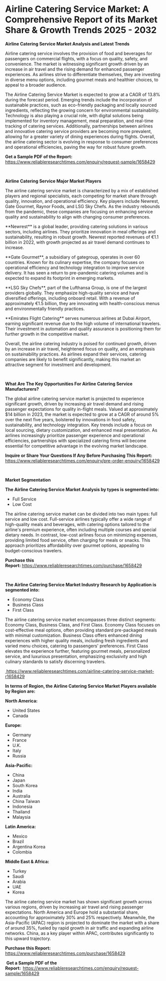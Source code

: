 <p><h1>Airline Catering Service Market: A Comprehensive Report of its Market Share & Growth Trends 2025 - 2032</h1></p><p><strong>Airline Catering Service Market Analysis and Latest Trends</strong></p>
<p><p>Airline catering service involves the provision of food and beverages for passengers on commercial flights, with a focus on quality, safety, and convenience. The market is witnessing significant growth driven by an increase in air travel and the rising demand for enhanced passenger experiences. As airlines strive to differentiate themselves, they are investing in diverse menu options, including gourmet meals and healthier choices, to appeal to a broader audience.</p><p>The Airline Catering Service Market is expected to grow at a CAGR of 13.8% during the forecast period. Emerging trends include the incorporation of sustainable practices, such as eco-friendly packaging and locally sourced ingredients, reflecting the growing concern for environmental sustainability. Technology is also playing a crucial role, with digital solutions being implemented for inventory management, meal preparation, and real-time tracking of catering services. Additionally, partnerships between airlines and innovative catering service providers are becoming more prevalent, allowing for a greater variety of dining experiences during flights. Overall, the airline catering sector is evolving in response to consumer preferences and operational efficiencies, paving the way for robust future growth.</p></p>
<p><strong>Get a Sample PDF of the Report:&nbsp;</strong> <a href="https://www.reliableresearchtimes.com/enquiry/request-sample/1658429?utm_campaign=3197&utm_medium=2&utm_source=Github&utm_content=ia&utm_term=19042025&utm_id=airline-catering-service">https://www.reliableresearchtimes.com/enquiry/request-sample/1658429</a></p>
<p>&nbsp;</p>
<p><strong>Airline Catering Service Major Market Players</strong></p>
<p><p>The airline catering service market is characterized by a mix of established players and regional specialists, each competing for market share through quality, innovation, and operational efficiency. Key players include Newrest, Gate Gourmet, Raynor Foods, and LSG Sky Chefs. As the industry rebounds from the pandemic, these companies are focusing on enhancing service quality and sustainability to align with changing consumer preferences.</p><p>**Newrest** is a global leader, providing catering solutions in various sectors, including airlines. They prioritize innovation in meal offerings and sustainability, resulting in robust growth. Newrest reported revenues of €1.1 billion in 2022, with growth projected as air travel demand continues to increase.</p><p>**Gate Gourmet**, a subsidiary of gategroup, operates in over 60 countries. Known for its culinary expertise, the company focuses on operational efficiency and technology integration to improve service delivery. It has seen a return to pre-pandemic catering volumes and is expected to expand its footprint in emerging markets.</p><p>**LSG Sky Chefs**, part of the Lufthansa Group, is one of the largest providers globally. They emphasize high-quality service and have diversified offerings, including onboard retail. With a revenue of approximately €1.5 billion, they are innovating with health-conscious menus and environmentally friendly practices.</p><p>**Emirates Flight Catering** serves numerous airlines at Dubai Airport, earning significant revenue due to the high volume of international travelers. Their investment in automation and quality assurance is positioning them for further growth in the competitive market.</p><p>Overall, the airline catering industry is poised for continued growth, driven by an increase in air travel, heightened focus on quality, and an emphasis on sustainability practices. As airlines expand their services, catering companies are likely to benefit significantly, making this market an attractive segment for investment and development.</p></p>
<p>&nbsp;</p>
<p><strong>What Are The Key Opportunities For Airline Catering Service Manufacturers?</strong></p>
<p><p>The global airline catering service market is projected to experience significant growth, driven by increasing air travel demand and rising passenger expectations for quality in-flight meals. Valued at approximately $14 billion in 2023, the market is expected to grow at a CAGR of around 5% over the next five years, bolstered by innovations in food safety, sustainability, and technology integration. Key trends include a focus on local sourcing, dietary customization, and enhanced meal presentation. As airlines increasingly prioritize passenger experience and operational efficiencies, partnerships with specialized catering firms will become essential for competitive advantage in the evolving market landscape.</p></p>
<p><strong>Inquire or Share Your Questions If Any Before Purchasing This Report:</strong> <a href="https://www.reliableresearchtimes.com/enquiry/pre-order-enquiry/1658429?utm_campaign=3197&utm_medium=2&utm_source=Github&utm_content=ia&utm_term=19042025&utm_id=airline-catering-service">https://www.reliableresearchtimes.com/enquiry/pre-order-enquiry/1658429</a></p>
<p>&nbsp;</p>
<p><strong>Market Segmentation</strong></p>
<p><strong>The Airline Catering Service Market Analysis by types is segmented into:</strong></p>
<p><ul><li>Full Service</li><li>Low Cost</li></ul></p>
<p><p>The airline catering service market can be divided into two main types: full service and low cost. Full-service airlines typically offer a wide range of high-quality meals and beverages, with catering options tailored to the airline's premium experience, often including multiple courses and special dietary needs. In contrast, low-cost airlines focus on minimizing expenses, providing limited food service, often charging for meals or snacks. This approach prioritizes affordability over gourmet options, appealing to budget-conscious travelers.</p></p>
<p><strong>Purchase this Report:&nbsp;</strong><a href="https://www.reliableresearchtimes.com/purchase/1658429?utm_campaign=3197&utm_medium=2&utm_source=Github&utm_content=ia&utm_term=19042025&utm_id=airline-catering-service">https://www.reliableresearchtimes.com/purchase/1658429</a></p>
<p>&nbsp;</p>
<p><strong>The Airline Catering Service Market Industry Research by Application is segmented into:</strong></p>
<p><ul><li>Economy Class</li><li>Business Class</li><li>First Class</li></ul></p>
<p><p>The airline catering service market encompasses three distinct segments: Economy Class, Business Class, and First Class. Economy Class focuses on cost-effective meal options, often providing standard pre-packaged meals with minimal customization. Business Class offers enhanced dining experiences with higher quality meals, including fresh ingredients and varied menu choices, catering to passengers' preferences. First Class elevates the experience further, featuring gourmet meals, personalized service, and luxurious presentation, emphasizing exclusivity and high culinary standards to satisfy discerning travelers.</p></p>
<p><a href="https://www.reliableresearchtimes.com/airline-catering-service-market-r1658429?utm_campaign=3197&utm_medium=2&utm_source=Github&utm_content=ia&utm_term=19042025&utm_id=airline-catering-service">&nbsp;https://www.reliableresearchtimes.com/airline-catering-service-market-r1658429</a></p>
<p><strong>In terms of Region, the Airline Catering Service Market Players available by Region are:</strong></p>
<p>
    <p> <strong> North America: </strong>
        <ul>
            <li>United States</li>
            <li>Canada</li>
        </ul>
        </p> 
    <p> <strong> Europe: </strong>
        <ul>
            <li>Germany</li>
            <li>France</li>
            <li>U.K.</li>
            <li>Italy</li>
            <li>Russia</li>
        </ul>
        </p> 
    <p> <strong> Asia-Pacific: </strong>
        <ul>
            <li>China</li>
            <li>Japan</li>
            <li>South Korea</li>
            <li>India</li>
            <li>Australia</li>
            <li>China Taiwan</li>
            <li>Indonesia</li>
            <li>Thailand</li>
            <li>Malaysia</li>
        </ul>
        </p> 
    <p> <strong> Latin America: </strong>
        <ul>
            <li>Mexico</li>
            <li>Brazil</li>
            <li>Argentina Korea</li>
            <li>Colombia</li>
        </ul>
        </p> 
    <p> <strong> Middle East & Africa: </strong>
        <ul>
            <li>Turkey</li>
            <li>Saudi</li>
            <li>Arabia</li>
            <li>UAE</li>
            <li>Korea</li>
        </ul>
    </p>
    </p>
<p><p>The airline catering service market has shown significant growth across various regions, driven by increasing air travel and rising passenger expectations. North America and Europe hold a substantial share, accounting for approximately 30% and 25% respectively. Meanwhile, the Asia-Pacific (APAC) region is projected to dominate the market with a share of around 35%, fueled by rapid growth in air traffic and expanding airline networks. China, as a key player within APAC, contributes significantly to this upward trajectory.</p></p>
<p><strong>Purchase this Report: </strong><a href="https://www.reliableresearchtimes.com/purchase/1658429?utm_campaign=3197&utm_medium=2&utm_source=Github&utm_content=ia&utm_term=19042025&utm_id=airline-catering-service">https://www.reliableresearchtimes.com/purchase/1658429</a></p>
<p>&nbsp;<strong>Get a Sample PDF of the Report:&nbsp;&nbsp;</strong><a href="https://www.reliableresearchtimes.com/enquiry/request-sample/1658429?utm_campaign=3197&utm_medium=2&utm_source=Github&utm_content=ia&utm_term=19042025&utm_id=airline-catering-service">https://www.reliableresearchtimes.com/enquiry/request-sample/1658429</a></p>
<p><strong></strong></p>
<p><p></p><p></p><p></p></p>